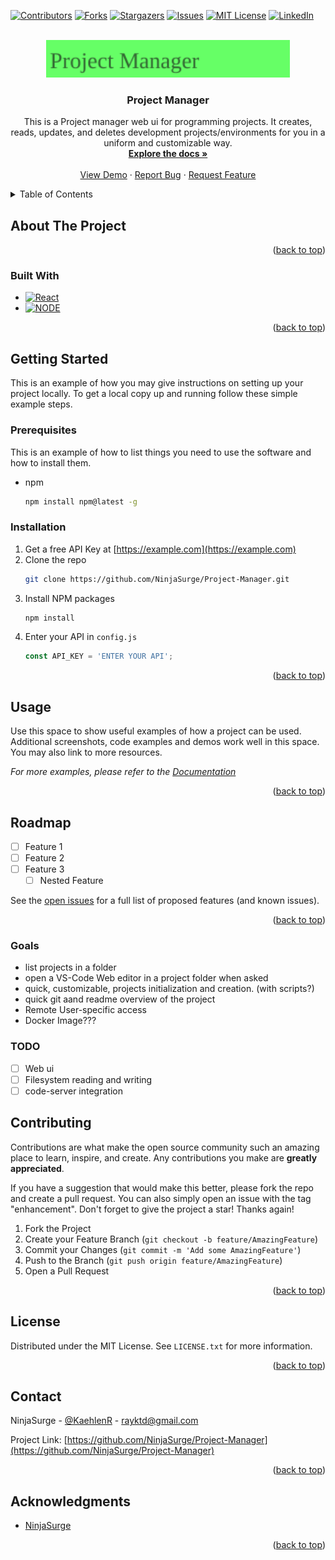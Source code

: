 <!-- Improved compatibility of back to top link: See: https://github.com/othneildrew/Best-README-Template/pull/73 -->

<a name="readme-top"></a>

<!-- PROJECT SHIELDS -->

[![Contributors][contributors-shield]][contributors-url]
[![Forks][forks-shield]][forks-url]
[![Stargazers][stars-shield]][stars-url]
[![Issues][issues-shield]][issues-url]
[![MIT License][license-shield]][license-url]
[![LinkedIn][linkedin-shield]][linkedin-url]

<!-- PROJECT LOGO -->
<br />
<div align="center">
  <a href="https://github.com/NinjaSurge/Project-Manager">
    <img src="images/logo.svg" alt="Logo" height="60">
  </a>

<h3 align="center">Project Manager</h3>

  <p align="center">
    This is a Project manager web ui for programming projects. It creates, reads, updates, and deletes development projects/environments for you in a uniform and customizable way.
    <br />
    <a href="https://github.com/NinjaSurge/Project-Manager"><strong>Explore the docs »</strong></a>
    <br />
    <br />
    <a href="https://github.com/NinjaSurge/Project-Manager">View Demo</a>
    ·
    <a href="https://github.com/NinjaSurge/Project-Manager/issues">Report Bug</a>
    ·
    <a href="https://github.com/NinjaSurge/Project-Manager/issues">Request Feature</a>
  </p>
</div>

<!-- TABLE OF CONTENTS -->
<details>
  <summary>Table of Contents</summary>
  <ol>
    <li>
      <a href="#about-the-project">About The Project</a>
      <ul>
        <li><a href="#built-with">Built With</a></li>
      </ul>
    </li>
    <li>
      <a href="#getting-started">Getting Started</a>
      <ul>
        <li><a href="#prerequisites">Prerequisites</a></li>
        <li><a href="#installation">Installation</a></li>
      </ul>
    </li>
    <li><a href="#usage">Usage</a></li>
    <li><a href="#roadmap">Roadmap</a></li>
    <li><a href="#contributing">Contributing</a></li>
    <li><a href="#license">License</a></li>
    <li><a href="#contact">Contact</a></li>
    <li><a href="#acknowledgments">Acknowledgments</a></li>
  </ol>
</details>

<!-- ABOUT THE PROJECT -->

## About The Project

<!-- [![Product Name Screen Shot][product-screenshot]](https://example.com) -->

<p align="right">(<a href="#readme-top">back to top</a>)</p>

### Built With

- [![React][react.js]][react-url]
- [![NODE][node.js]][node-url]
<p align="right">(<a href="#readme-top">back to top</a>)</p>

<!-- GETTING STARTED -->

## Getting Started

This is an example of how you may give instructions on setting up your project locally.
To get a local copy up and running follow these simple example steps.

### Prerequisites

This is an example of how to list things you need to use the software and how to install them.

- npm
  ```sh
  npm install npm@latest -g
  ```

### Installation

1. Get a free API Key at [https://example.com](https://example.com)
2. Clone the repo
   ```sh
   git clone https://github.com/NinjaSurge/Project-Manager.git
   ```
3. Install NPM packages
   ```sh
   npm install
   ```
4. Enter your API in `config.js`
   ```js
   const API_KEY = 'ENTER YOUR API';
   ```

<p align="right">(<a href="#readme-top">back to top</a>)</p>

<!-- USAGE EXAMPLES -->

## Usage

Use this space to show useful examples of how a project can be used. Additional screenshots, code examples and demos work well in this space. You may also link to more resources.

_For more examples, please refer to the [Documentation](https://example.com)_

<p align="right">(<a href="#readme-top">back to top</a>)</p>

<!-- ROADMAP -->

## Roadmap

- [ ] Feature 1
- [ ] Feature 2
- [ ] Feature 3
  - [ ] Nested Feature

See the [open issues](https://github.com/NinjaSurge/Project-Manager/issues) for a full list of proposed features (and known issues).

<p align="right">(<a href="#readme-top">back to top</a>)</p>

### Goals

- list projects in a folder
- open a VS-Code Web editor in a project folder when asked
- quick, customizable, projects initialization and creation. (with scripts?)
- quick git aand readme overview of the project
- Remote User-specific access
- Docker Image???

### TODO

- [ ] Web ui
- [ ] Filesystem reading and writing
- [ ] code-server integration

<!-- CONTRIBUTING -->

## Contributing

Contributions are what make the open source community such an amazing place to learn, inspire, and create. Any contributions you make are **greatly appreciated**.

If you have a suggestion that would make this better, please fork the repo and create a pull request. You can also simply open an issue with the tag "enhancement".
Don't forget to give the project a star! Thanks again!

1. Fork the Project
2. Create your Feature Branch (`git checkout -b feature/AmazingFeature`)
3. Commit your Changes (`git commit -m 'Add some AmazingFeature'`)
4. Push to the Branch (`git push origin feature/AmazingFeature`)
5. Open a Pull Request

<p align="right">(<a href="#readme-top">back to top</a>)</p>

<!-- LICENSE -->

## License

Distributed under the MIT License. See `LICENSE.txt` for more information.

<p align="right">(<a href="#readme-top">back to top</a>)</p>

<!-- CONTACT -->

## Contact

NinjaSurge - [@KaehlenR](https://twitter.com/KaehlenR) - rayktd@gmail.com

Project Link: [https://github.com/NinjaSurge/Project-Manager](https://github.com/NinjaSurge/Project-Manager)

<p align="right">(<a href="#readme-top">back to top</a>)</p>

<!-- ACKNOWLEDGMENTS -->

## Acknowledgments

- [NinjaSurge](https://github.com/ninjasurge)

<p align="right">(<a href="#readme-top">back to top</a>)</p>

<!-- MARKDOWN LINKS & IMAGES -->
<!-- https://www.markdownguide.org/basic-syntax/#reference-style-links -->

[contributors-shield]: https://img.shields.io/github/contributors/NinjaSurge/Project-Manager.svg?style=for-the-badge
[contributors-url]: https://github.com/NinjaSurge/Project-Manager/graphs/contributors
[forks-shield]: https://img.shields.io/github/forks/NinjaSurge/Project-Manager.svg?style=for-the-badge
[forks-url]: https://github.com/NinjaSurge/Project-Manager/network/members
[stars-shield]: https://img.shields.io/github/stars/NinjaSurge/Project-Manager.svg?style=for-the-badge
[stars-url]: https://github.com/NinjaSurge/Project-Manager/stargazers
[issues-shield]: https://img.shields.io/github/issues/NinjaSurge/Project-Manager.svg?style=for-the-badge
[issues-url]: https://github.com/NinjaSurge/Project-Manager/issues
[license-shield]: https://img.shields.io/github/license/NinjaSurge/Project-Manager.svg?style=for-the-badge
[license-url]: https://github.com/NinjaSurge/Project-Manager/blob/master/LICENSE.txt
[linkedin-shield]: https://img.shields.io/badge/-LinkedIn-black.svg?style=for-the-badge&logo=linkedin&colorB=555
[linkedin-url]: https://linkedin.com/in/linkedin_username
[product-screenshot]: images/screenshot.png
[next.js]: https://img.shields.io/badge/next.js-000000?style=for-the-badge&logo=nextdotjs&logoColor=white
[next-url]: https://nextjs.org/
[react.js]: https://img.shields.io/badge/React-20232A?style=for-the-badge&logo=react&logoColor=61DAFB
[react-url]: https://reactjs.org/
[node.js]: https://img.shields.io/badge/Node-333?style=for-the-badge&logo=nodedotjs&logoColor=#339933
[node-url]: https://nodejs.org/
[vue.js]: https://img.shields.io/badge/Vue.js-35495E?style=for-the-badge&logo=vuedotjs&logoColor=4FC08D
[vue-url]: https://vuejs.org/
[angular.io]: https://img.shields.io/badge/Angular-DD0031?style=for-the-badge&logo=angular&logoColor=white
[angular-url]: https://angular.io/
[svelte.dev]: https://img.shields.io/badge/Svelte-4A4A55?style=for-the-badge&logo=svelte&logoColor=FF3E00
[svelte-url]: https://svelte.dev/
[laravel.com]: https://img.shields.io/badge/Laravel-FF2D20?style=for-the-badge&logo=laravel&logoColor=white
[laravel-url]: https://laravel.com
[bootstrap.com]: https://img.shields.io/badge/Bootstrap-563D7C?style=for-the-badge&logo=bootstrap&logoColor=white
[bootstrap-url]: https://getbootstrap.com
[jquery.com]: https://img.shields.io/badge/jQuery-0769AD?style=for-the-badge&logo=jquery&logoColor=white
[jquery-url]: https://jquery.com
